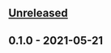 <a name="unreleased"></a>
## [Unreleased]


<a name="0.1.0"></a>
## 0.1.0 - 2021-05-21

[Unreleased]: https://github.com/davidandradeduarte/repo-template/compare/0.1.0...HEAD
